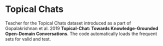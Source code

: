 # Topical Chats

Teacher for the Topical Chats dataset introduced as a part of Gopalakrishnan et al. 2019 **Topical-Chat: Towards Knowledge-Grounded Open-Domain Conversations**. 
The code automatically loads the frequent sets for valid and test.